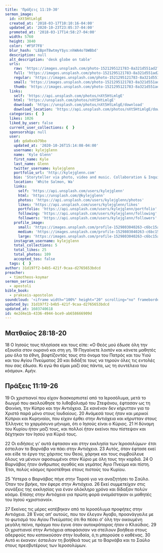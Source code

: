 ```yaml
---
title: 'Πράξεις 11:19-30'
sermon_image:
  id: nXt5HtLmlgE
  created_at: '2018-03-17T10:10:16-04:00'
  updated_at: '2020-10-23T23:05:37-04:00'
  promoted_at: '2018-03-17T14:58:27-04:00'
  width: 5760
  height: 3840
  color: '#F5F7F8'
  blur_hash: 'LEBpnT8wtmyY$ys:nhWA4o?bWBbd'
  description: null
  alt_description: 'desk globe on table'
  urls:
    raw: 'https://images.unsplash.com/photo-1521295121783-8a321d551ad2?ixlib=rb-1.2.1&ixid=eyJhcHBfaWQiOjE2Mzc0OX0'
    full: 'https://images.unsplash.com/photo-1521295121783-8a321d551ad2?ixlib=rb-1.2.1&q=85&fm=jpg&crop=entropy&cs=srgb&ixid=eyJhcHBfaWQiOjE2Mzc0OX0'
    regular: 'https://images.unsplash.com/photo-1521295121783-8a321d551ad2?ixlib=rb-1.2.1&q=80&fm=jpg&crop=entropy&cs=tinysrgb&w=1080&fit=max&ixid=eyJhcHBfaWQiOjE2Mzc0OX0'
    small: 'https://images.unsplash.com/photo-1521295121783-8a321d551ad2?ixlib=rb-1.2.1&q=80&fm=jpg&crop=entropy&cs=tinysrgb&w=400&fit=max&ixid=eyJhcHBfaWQiOjE2Mzc0OX0'
    thumb: 'https://images.unsplash.com/photo-1521295121783-8a321d551ad2?ixlib=rb-1.2.1&q=80&fm=jpg&crop=entropy&cs=tinysrgb&w=200&fit=max&ixid=eyJhcHBfaWQiOjE2Mzc0OX0'
  links:
    self: 'https://api.unsplash.com/photos/nXt5HtLmlgE'
    html: 'https://unsplash.com/photos/nXt5HtLmlgE'
    download: 'https://unsplash.com/photos/nXt5HtLmlgE/download'
    download_location: 'https://api.unsplash.com/photos/nXt5HtLmlgE/download'
  categories: {  }
  likes: 1026
  liked_by_user: false
  current_user_collections: {  }
  sponsorship: null
  user:
    id: gda0xxb79bo
    updated_at: '2020-10-26T15:14:08-04:00'
    username: kylejglenn
    name: 'Kyle Glenn'
    first_name: Kyle
    last_name: Glenn
    twitter_username: kylejglenn
    portfolio_url: 'http://kylejglenn.com'
    bio: 'Storyteller via photo, video and music. Collaboration & Inquiries: kylejglenn@gmail.com'
    location: 'White Salmon, Wa'
    links:
      self: 'https://api.unsplash.com/users/kylejglenn'
      html: 'https://unsplash.com/@kylejglenn'
      photos: 'https://api.unsplash.com/users/kylejglenn/photos'
      likes: 'https://api.unsplash.com/users/kylejglenn/likes'
      portfolio: 'https://api.unsplash.com/users/kylejglenn/portfolio'
      following: 'https://api.unsplash.com/users/kylejglenn/following'
      followers: 'https://api.unsplash.com/users/kylejglenn/followers'
    profile_image:
      small: 'https://images.unsplash.com/profile-1529803040263-c6bc15a00323?ixlib=rb-1.2.1&q=80&fm=jpg&crop=faces&cs=tinysrgb&fit=crop&h=32&w=32'
      medium: 'https://images.unsplash.com/profile-1529803040263-c6bc15a00323?ixlib=rb-1.2.1&q=80&fm=jpg&crop=faces&cs=tinysrgb&fit=crop&h=64&w=64'
      large: 'https://images.unsplash.com/profile-1529803040263-c6bc15a00323?ixlib=rb-1.2.1&q=80&fm=jpg&crop=faces&cs=tinysrgb&fit=crop&h=128&w=128'
    instagram_username: kylejglenn
    total_collections: 5
    total_likes: 25
    total_photos: 109
    accepted_tos: false
  tags: {  }
author: 31d197f2-b4b5-421f-9caa-d2765653bdcd
preacher:
  - timotheos-koymar
sermon_series:
  - apostoli
bible_book:
  - prakseis-apostolon
soundcloud: '<iframe width="100%" height="20" scrolling="no" frameborder="no" allow="autoplay" src="https://w.soundcloud.com/player/?url=https%3A//api.soundcloud.com/tracks/704275777%3Fsecret_token%3Ds-E0A93&color=%23ff5500&inverse=false&auto_play=false&show_user=true"></iframe>'
updated_by: 31d197f2-b4b5-421f-9caa-d2765653bdcd
updated_at: 1603740618
id: 4e2d4e1b-4336-4944-bce9-ab658666909d
---
```

## Ματθαίος 28:18-20

18 Ο Ιησούς τους πλησίασε και τους είπε: «Ο Θεός μού έδωσε όλη την εξουσία στον ουρανό και στη γη. 19 Πηγαίνετε λοιπόν και κάνετε μαθητές μου όλα τα έθνη, βαφτίζοντάς τους στο όνομα του Πατρός και του Υιού και του Αγίου Πνεύματος 20 και διδάξτε τους να τηρούν όλες τις εντολές που σας έδωσα. Κι εγώ θα είμαι μαζί σας πάντα, ως τη συντέλεια του κόσμου». Αμήν.

## Πράξεις 11:19-26

19 Οι χριστιανοί που είχαν διασκορπιστεί από τα Ιεροσόλυμα, μετά το διωγμό που ακολούθησε το λιθοβολισμό του Στεφάνου, έφτασαν ως τη Φοινίκη, την Κύπρο και την Αντιόχεια. Σε κανέναν δεν κήρυτταν για το Χριστό παρά μόνο στους Ιουδαίους. 20 Ανάμεσά τους ήταν και μερικοί Κύπριοι και Κυρηναίοι, που είχαν έρθει στην Αντιόχεια και κήρυτταν στους Έλληνες το χαρμόσυνο μήνυμα, ότι ο Ιησούς είναι ο Κύριος. 21 Η δύναμη του Κυρίου ήταν μαζί τους, και πολλοί ήταν εκείνοι που πίστεψαν και δέχτηκαν τον Ιησού για Κύριό τους.

22 Οι ειδήσεις γι’ αυτά έφτασαν και στην εκκλησία των Ιεροσολύμων· έτσι έστειλαν το Βαρνάβα να πάει στην Αντιόχεια. 23 Αυτός, όταν έφτασε εκεί και είδε το έργο της χάριτος του Θεού, χάρηκε και τους συμβούλευε όλους να μένουν αφοσιωμένοι στον Κύριο με όλη τους την καρδιά. 24 Ο Βαρνάβας ήταν άνθρωπος αγαθός και γεμάτος Άγιο Πνεύμα και πίστη. Έτσι, πολύς κόσμος προστέθηκε στους πιστούς του Κυρίου.

25 Ύστερα ο Βαρνάβας πήγε στην Ταρσό για να αναζητήσει το Σαύλο. Όταν τον βρήκε, τον έφερε στην Αντιόχεια. 26 Εκεί συμμετείχαν στις συνάξεις της εκκλησίας για έναν ολόκληρο χρόνο και δίδαξαν πολύν κόσμο. Επίσης στην Αντιόχεια για πρώτη φορά ονομάστηκαν οι μαθητές του Ιησού «χριστιανοί».

27 Εκείνες τις μέρες κατέβηκαν από τα Ιεροσόλυμα προφήτες στην Αντιόχεια. 28 Ένας απ’ αυτούς, που τον έλεγαν Άγαβο, προανάγγειλε με το φωτισμό του Αγίου Πνεύματος ότι θα πέσει σ’ όλη την οικουμένη μεγάλη πείνα, πράγμα που έγινε όταν αυτοκράτορας ήταν ο Κλαύδιος. 29 Οι χριστιανοί στην Αντιόχεια αποφάσισαν να στείλουν βοήθεια στους αδερφούς που κατοικούσαν στην Ιουδαία, ό,τι μπορούσε ο καθένας. 30 Αυτό κι έκαναν: έστειλαν τη βοήθειά τους με το Βαρνάβα και το Σαύλο στους πρεσβυτέρους των Ιεροσολύμων.